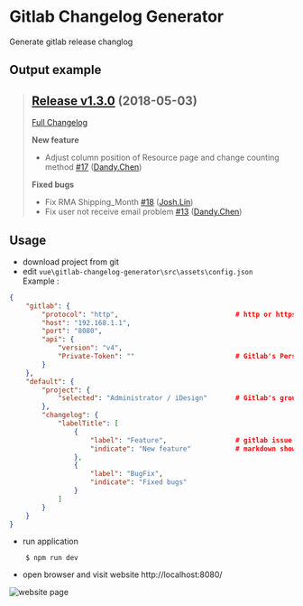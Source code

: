 Gitlab Changelog Generator
==================

Generate gitlab release changlog

## Output example

> ## [Release v1.3.0](http://172.20.1.212:8888/root/iDesign/merge_requests/24) (2018-05-03)
> [Full Changelog](http://172.20.1.212:8888/root/iDesign/compare/8321554fe6a514f3973a4ea71384272359878aeb...64cca9babea9fbd963373a9cc96b0281507db098)
> 
> **New feature**
> - Adjust column position of Resource page and change counting method [#17](http://172.20.1.212:8888/root/iDesign/issues/17) ([Dandy.Chen](http://172.20.1.212:8888/Dandy.Chen))
> 
> **Fixed bugs**
> - Fix RMA Shipping_Month [#18](http://172.20.1.212:8888/root/iDesign/issues/18) ([Josh.Lin](http://172.20.1.212:8888/Josh.Lin))
> - Fix user not receive email problem [#13](http://172.20.1.212:8888/root/iDesign/issues/13) ([Dandy.Chen](http://172.20.1.212:8888/Dandy.Chen))

## Usage
*  download project from git
*  edit `vue\gitlab-changelog-generator\src\assets\config.json`   
Example :

```json
{
    "gitlab": {
        "protocol": "http",                             # http or https
        "host": "192.168.1.1",
        "port": "8080",
        "api": {
            "version": "v4",
            "Private-Token": ""                         # Gitlab's Personal access tokens
        }
    },
    "default": {
        "project": {
            "selected": "Administrator / iDesign"       # Gitlab's group / project
        },
        "changelog": {
            "labelTitle": [
                {
                    "label": "Feature",                 # gitlab issue label
                    "indicate": "New feature"           # markdown show name
                },
                {
                    "label": "BugFix",
                    "indicate": "Fixed bugs"
                }
            ]
        }
    }
}
```

*  run application   

```
    $ npm run dev
```

*  open browser and visit website http://localhost:8080/   

![website page](../master/images/Gitlab_generator_page.png)
